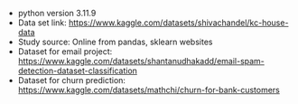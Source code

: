 - python version 3.11.9
- Data set link: https://www.kaggle.com/datasets/shivachandel/kc-house-data
- Study source: Online from pandas, sklearn websites
- Dataset for email project: https://www.kaggle.com/datasets/shantanudhakadd/email-spam-detection-dataset-classification
- Dataset for churn prediction: https://www.kaggle.com/datasets/mathchi/churn-for-bank-customers
